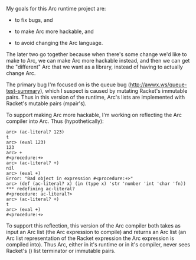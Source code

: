 My goals for this Arc runtime project are:

* to fix bugs, and

* to make Arc more hackable, and

* to avoid changing the Arc language.

The later two go together because when there's some change we'd like
to make to Arc, we can make Arc more hackable instead, and then we can
get the "different" Arc that we want as a library, instead of having
to actually change Arc.

The primary bug I'm focused on is the queue bug
(http://awwx.ws/queue-test-summary), which I suspect is caused by
mutating Racket's immutable pairs.  Thus in this version of the
runtime, Arc's lists are implemented with Racket's mutable pairs
(mpair's).

To support making Arc more hackable, I'm working on reflecting the Arc compiler
into Arc.  Thus (hypothetically):

    arc> (ac-literal? 123)
    t
    arc> (eval 123)
    123
    arc> +
    #<procedure:+>
    arc> (ac-literal? +)
    nil
    arc> (eval +)
    Error: "Bad object in expression #<procedure:+>"
    arc> (def (ac-literal? x) (in (type x) 'str 'number 'int 'char 'fn))
    *** redefining ac-literal?
    #<procedure: ac-literal?>
    arc> (ac-literal? +)
    t
    arc> (eval +)
    #<procedure:+>

To support this reflection, this version of the Arc compiler both
takes as input an Arc list (the Arc expression to compile) and returns
an Arc list (an Arc list representation of the Racket expression the
Arc expression is compiled into).  Thus Arc, either in it's runtime or
in it's compiler, never sees Racket's () list terminator or immutable
pairs.
